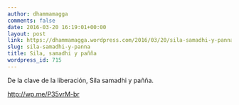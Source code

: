 ```yaml
---
author: dhammamagga
comments: false
date: 2016-03-20 16:19:01+00:00
layout: post
link: https://dhammamagga.wordpress.com/2016/03/20/sila-samadhi-y-panna/
slug: sila-samadhi-y-panna
title: Sila, samadhi y pañña
wordpress_id: 715
---
```


De la clave de la liberación, Sila samadhi y pañña.

http://wp.me/P35vrM-br
